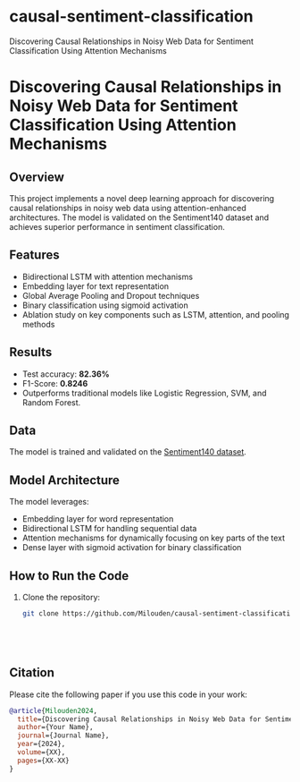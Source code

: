 # causal-sentiment-classification
Discovering Causal Relationships in Noisy Web Data for Sentiment Classification Using Attention Mechanisms

# Discovering Causal Relationships in Noisy Web Data for Sentiment Classification Using Attention Mechanisms

## Overview
This project implements a novel deep learning approach for discovering causal relationships in noisy web data using attention-enhanced architectures. The model is validated on the Sentiment140 dataset and achieves superior performance in sentiment classification.

## Features
- Bidirectional LSTM with attention mechanisms
- Embedding layer for text representation
- Global Average Pooling and Dropout techniques
- Binary classification using sigmoid activation
- Ablation study on key components such as LSTM, attention, and pooling methods

## Results
- Test accuracy: **82.36%**
- F1-Score: **0.8246**
- Outperforms traditional models like Logistic Regression, SVM, and Random Forest.

## Data
The model is trained and validated on the [Sentiment140 dataset](https://www.tensorflow.org/datasets/catalog/sentiment140?hl=fr).

## Model Architecture
The model leverages:
- Embedding layer for word representation
- Bidirectional LSTM for handling sequential data
- Attention mechanisms for dynamically focusing on key parts of the text
- Dense layer with sigmoid activation for binary classification

## How to Run the Code
1. Clone the repository:
   ```bash
   git clone https://github.com/Milouden/causal-sentiment-classification.git






## Citation
Please cite the following paper if you use this code in your work:

```bibtex
@article{Milouden2024,
  title={Discovering Causal Relationships in Noisy Web Data for Sentiment Classification Using Attention Mechanisms},
  author={Your Name},
  journal={Journal Name},
  year={2024},
  volume={XX},
  pages={XX-XX}
}
